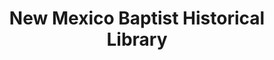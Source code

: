 ---
layout: repo
title: "New Mexico Baptist Historical Library"
id: 23817
permalink: repos/23817/
---